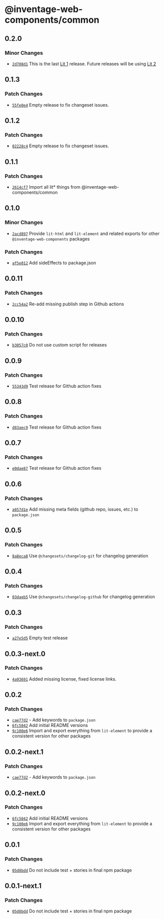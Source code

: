 # @inventage-web-components/common

## 0.2.0

### Minor Changes

- [`2d708d1`](https://github.com/inventage/web-components/commit/2d708d1d39cc456a4ee88d13afcb06c0baee8ed7) This is the last [Lit 1](https://lit-element.polymer-project.org) release. Future releases will be using [Lit 2](https://lit.dev)

## 0.1.3

### Patch Changes

- [`55fe0e4`](https://github.com/inventage/web-components/commit/55fe0e4bc5a7f2ae2048eb1089bc843ef703e8e6) Empty release to fix changeset issues.

## 0.1.2

### Patch Changes

- [`02228c4`](https://github.com/inventage/web-components/commit/02228c4f07e12c7bafdacf0bd0d3b264e38efd63) Empty release to fix changeset issues.

## 0.1.1

### Patch Changes

- [`2614cf7`](https://github.com/inventage/web-components/commit/2614cf7cd9d1ae46042f2ef90c0c05a7b749a0db) Import all lit\* things from @inventage-web-components/common

## 0.1.0

### Minor Changes

- [`2acd897`](https://github.com/inventage/web-components/commit/2acd897) Provide `lit-html` and `lit-element` and related exports for other `@inventage-web-components` packages

### Patch Changes

- [`af5e012`](https://github.com/inventage/web-components/commit/af5e012) Add sideEffects to package.json

## 0.0.11

### Patch Changes

- [`2cc54a2`](https://github.com/inventage/web-components/commit/2cc54a2) Re-add missing publish step in Github actions

## 0.0.10

### Patch Changes

- [`b3057c0`](https://github.com/inventage/web-components/commit/b3057c0) Do not use custom script for releases

## 0.0.9

### Patch Changes

- [`55343d9`](https://github.com/inventage/web-components/commit/55343d9) Test release for Github action fixes

## 0.0.8

### Patch Changes

- [`d83aec9`](https://github.com/inventage/web-components/commit/d83aec9) Test release for Github action fixes

## 0.0.7

### Patch Changes

- [`e0dae87`](https://github.com/inventage/web-components/commit/e0dae87) Test release for Github action fixes

## 0.0.6

### Patch Changes

- [`a857d1e`](https://github.com/inventage/web-components/commit/a857d1e) Add missing meta fields (github repo, issues, etc.) to `package.json`

## 0.0.5

### Patch Changes

- [`8a8eca8`](https://github.com/inventage/web-components/commit/8a8eca8) Use `@changesets/changelog-git` for changelog generation

## 0.0.4

### Patch Changes

- [`03daeb5`](https://github.com/inventage/web-components/commit/03daeb5978e3a7ffa37acd409b0019a2bd027d70) Use `@changesets/changelog-github` for changelog generation

## 0.0.3

### Patch Changes

- [`a27e5d5`](https://github.com/inventage/web-components/commit/a27e5d5) Empty test release

## 0.0.3-next.0

### Patch Changes

- [`4a93691`](https://github.com/inventage/web-components/commit/4a93691) Added missing license, fixed license links.

## 0.0.2

### Patch Changes

- [`cae77d2`](https://github.com/inventage/web-components/commit/cae77d2) - Add keywords to `package.json`
- [`6fc5042`](https://github.com/inventage/web-components/commit/6fc5042) Add initial README versions
- [`9c100e6`](https://github.com/inventage/web-components/commit/9c100e6) Import and export everything from `lit-element` to provide a consistent version for other packages

## 0.0.2-next.1

### Patch Changes

- [`cae77d2`](https://github.com/inventage/web-components/commit/cae77d2) - Add keywords to `package.json`

## 0.0.2-next.0

### Patch Changes

- [`6fc5042`](https://github.com/inventage/web-components/commit/6fc5042) Add initial README versions
- [`9c100e6`](https://github.com/inventage/web-components/commit/9c100e6) Import and export everything from `lit-element` to provide a consistent version for other packages

## 0.0.1

### Patch Changes

- [`05d8bdd`](https://github.com/inventage/web-components/commit/05d8bdd) Do not include test + stories in final npm package

## 0.0.1-next.1

### Patch Changes

- [`05d8bdd`](https://github.com/inventage/web-components/commit/05d8bdd) Do not include test + stories in final npm package
